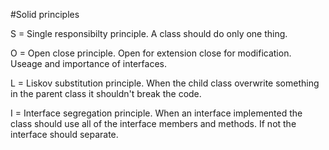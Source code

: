 #Solid principles

S = Single responsibilty principle. A class should do only one thing.

O = Open close principle. Open for extension close for modification. Useage and importance of interfaces.

L = Liskov substitution principle. When the child class overwrite something in the parent class it shouldn't break the code.

I = Interface segregation principle. When an interface implemented the class should use all of the interface members and methods. If not the interface should separate.


